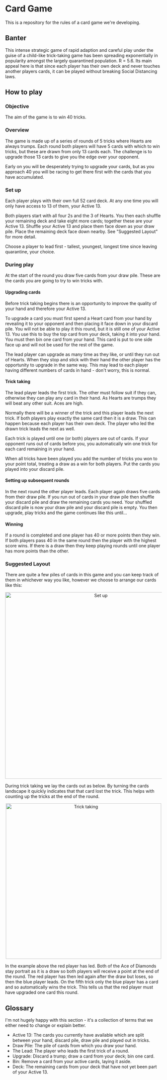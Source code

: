 # Card Game

This is a repository for the rules of a card game we're developing.

## Banter

This intense strategic game of rapid adaption and careful play under the guise of a child-like trick-taking game has been spreading exponentially in popularity amongst the largely quarantined population. 
R = 5.6. 
Its main appeal here is that since each player has their own deck and never touches another players cards, it can be played without breaking Social Distancing laws.

## How to play

### Objective

The aim of the game is to win 40 tricks. 

### Overview

The game is made up of a series of rounds of 5 tricks where Hearts are always trumps. 
Each round both players will have 5 cards with which to win tricks, but these are drawn from only 13 cards each.
The challenge is to upgrade those 13 cards to give you the edge over your opponent.

Early on you will be desperately trying to upgrade your cards, but as you approach 40 you will be racing to get there first with the cards that you have accumulated.

### Set up

Each player plays with their own full 52 card deck. 
At any one time you will only have access to 13 of them, your Active 13.

Both players start with all four 2s and the 3 of Hearts. 
You then each shuffle your remaining deck and take eight more cards; together these are your Active 13.
Shuffle your Active 13 and place them face down as your draw pile. 
Place the remaining deck face down nearby. 
See "Suggested Layout" for more detail.

Choose a player to lead first - tallest, youngest, longest time since leaving quarantine, your choice.

### During play

At the start of the round you draw five cards from your draw pile. These are the cards you are going to try to win tricks with.

#### Upgrading cards

Before trick taking begins there is an opportunity to improve the quality of your hand and therefore your Active 13.

To upgrade a card you must first spend a Heart card from your hand by revealing it to your opponent and then placing it face down in your discard pile. 
You will not be able to play it this round, but it is still one of your Active 13. 
You use this to buy the top card from your deck, taking it into your hand. 
You must then bin one card from your hand. 
This card is put to one side face up and will not be used for the rest of the game.

The lead player can upgrade as many time as they like, or until they run out of Hearts. 
When they stop and stick with their hand the other player has the opportunity to upgrade in the same way. 
This may lead to each player having different numbers of cards in hand - don't worry, this is normal.

#### Trick taking

The lead player leads the first trick. 
The other must follow suit if they can, otherwise they can play any card in their hand. 
As Hearts are trumps they will beat any other suit.
Aces are high.

Normally there will be a winner of the trick and this player leads the next trick.
If both players play exactly the same card then it is a draw. 
This can happen because each player has their own deck.
The player who led the drawn trick leads the next as well.

Each trick is played until one (or both) players are out of cards.
If your opponent runs out of cards before you, you automatically win one trick for each card remaining in your hand.

When all tricks have been played you add the number of tricks you won to your point total, treating a draw as a win for both players. 
Put the cards you played into your discard pile.

#### Setting up subsequent rounds

In the next round the other player leads.
Each player again draws five cards from their draw pile. 
If you run out of cards in your draw pile then shuffle your discard pile and draw the remaining cards you need. 
Your shuffled discard pile is now your draw pile and your discard pile is empty.
You then upgrade, play tricks and the game continues like this until...

#### Winning

If a round is completed and one player has 40 or more points then they win.
If both players pass 40 in the same round then the player with the highest score wins.
If there is a draw then they keep playing rounds until one player has more points than the other.


### Suggested Layout

There are quite a few piles of cards in this game and you can keep track of them in whichever way you like, however we choose to arrange our cards like this:

<div style = "text-align: center"><img src = "https://i.imgur.com/Pe647hl.jpg" width = 600 alt = "Set up"></div>

During trick taking we lay the cards out as below. By turning the cards landscape it quickly indicates that that card lost the trick. This helps with counting up the tricks at the end of the round.

<div style = "text-align: center"><img src = "https://i.imgur.com/8y87oBp.jpg" width = 500 alt = "Trick taking"></div>

In the example above the red player has led. 
Both of the Ace of Diamonds stay portrait as it is a draw so both players will receive a point at the end of the round. 
The red player has then led again after the draw but loses, so then the blue player leads.
On the fifth trick only the blue player has a card and so automatically wins the trick. 
This tells us that the red player must have upgraded one card this round.

## Glossary

I'm not hugely happy with this section - it's a collection of terms that we either need to change or explain better.

 - Active 13:
 The cards you currently have available which are split between your hand, discard pile, draw pile and played out in tricks.
 - Draw Pile:
 The pile of cards from which you draw your hand.
 - The Lead:
 The player who leads the first trick of a round.
 - Upgrade:
 Discard a trump; draw a card from your deck; bin one card.
 - Bin:
 Remove a card from your active cards, laying it aside.
 - Deck:
 The remaining cards from your deck that have not yet been part of your Active 13.